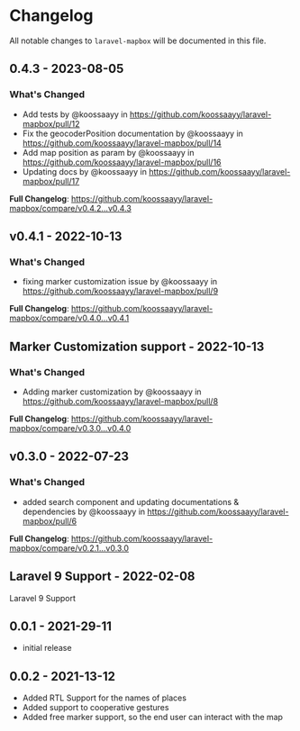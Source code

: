 # Changelog

All notable changes to `laravel-mapbox` will be documented in this file.

## 0.4.3 - 2023-08-05

### What's Changed

- Add tests by @koossaayy in https://github.com/koossaayy/laravel-mapbox/pull/12
- Fix the geocoderPosition documentation by @koossaayy in https://github.com/koossaayy/laravel-mapbox/pull/14
- Add map position as param by @koossaayy in https://github.com/koossaayy/laravel-mapbox/pull/16
- Updating docs by @koossaayy in https://github.com/koossaayy/laravel-mapbox/pull/17

**Full Changelog**: https://github.com/koossaayy/laravel-mapbox/compare/v0.4.2...v0.4.3

## v0.4.1 - 2022-10-13

### What's Changed

- fixing marker customization issue by @koossaayy in https://github.com/koossaayy/laravel-mapbox/pull/9

**Full Changelog**: https://github.com/koossaayy/laravel-mapbox/compare/v0.4.0...v0.4.1

## Marker Customization support - 2022-10-13

### What's Changed

- Adding marker customization by @koossaayy in https://github.com/koossaayy/laravel-mapbox/pull/8

**Full Changelog**: https://github.com/koossaayy/laravel-mapbox/compare/v0.3.0...v0.4.0

## v0.3.0 - 2022-07-23

### What's Changed

- added search component and updating documentations & dependencies by @koossaayy in https://github.com/koossaayy/laravel-mapbox/pull/6

**Full Changelog**: https://github.com/koossaayy/laravel-mapbox/compare/v0.2.1...v0.3.0

## Laravel 9 Support - 2022-02-08

Laravel 9 Support

## 0.0.1 - 2021-29-11

- initial release

## 0.0.2 - 2021-13-12

- Added RTL Support for the names of places
- Added support to cooperative gestures
- Added free marker support, so the end user can interact with the map
